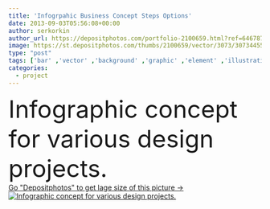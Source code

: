 ```yaml
---
title: 'Infogrpahic Business Concept Steps Options'
date: 2013-09-03T05:56:08+00:00
author: serkorkin
author_url: https://depositphotos.com/portfolio-2100659.html?ref=64678756
image: https://st.depositphotos.com/thumbs/2100659/vector/3073/30734455/api_thumb_450.jpg?forcejpeg=true
type: "post"
tags: ['bar' ,'vector' ,'background' ,'graphic' ,'element' ,'illustration' ,'design' ,'business' ,'sign' ,'people' ,'abstract' ,'connection' ,'industrial' ,'technology' ,'banner' ,'graphics' ,'symbol' ,'creative' ,'concept' ,'icon' ,'corporate' ,'promotion' ,'communication' ,'internet' ,'businessman' ,'information' ,'step' ,'Presentation' ,'web' ,'clouds' ,'finance' ,'project' ,'template' ,'marketing' ,'layout' ,'steps' ,'media' ,'social' ,'management' ,'economic' ,'for' ,'community' ,'info' ,'content' ,'origami' ,'solutions' ,'leaflet' ,'projects' ,'options' ,'optimization' ]
categories: 
  - project
---
```

<div aling="center">
            <font size="60"> Infographic concept for various design projects.</font>   
</div>
<div>
    <a href='https://depositphotos.com/30734455/stock-illustration-infogrpahic-business-concept-steps-options.html?ref=64678756' target=_blank > Go "Depositphotos" to get lage size of this picture ->
        <img href='https://depositphotos.com/30734455/stock-illustration-infogrpahic-business-concept-steps-options.html?ref=64678756' src='https://st.depositphotos.com/2100659/3073/v/950/depositphotos_30734455-stock-illustration-infogrpahic-business-concept-steps-options.jpg?forcejpeg=true' alt='Infographic concept for various design projects.' >
    </a>
</div>
